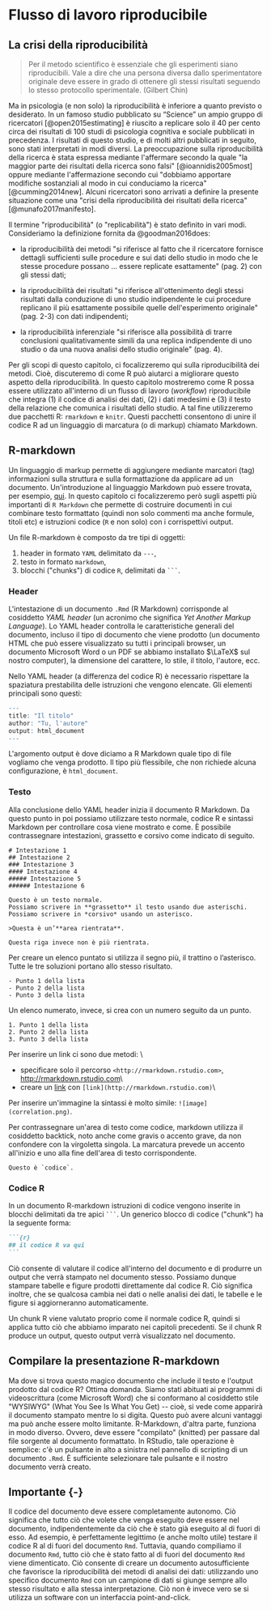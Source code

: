 # Flusso di lavoro riproducibile 

## La crisi della riproducibilità 

> Per il metodo scientifico è essenziale che gli esperimenti siano riproducibili. Vale a dire che una persona diversa dallo sperimentatore originale deve essere in grado di ottenere gli stessi risultati seguendo lo stesso protocollo sperimentale. (Gilbert Chin)

Ma in psicologia (e non solo) la riproducibilità è inferiore a quanto previsto o desiderato. In un famoso studio pubblicato su “Science” un ampio gruppo di ricercatori [@open2015estimating] è riuscito a replicare solo il 40 per cento circa dei risultati di 100 studi di psicologia cognitiva e sociale pubblicati in precedenza. I risultati di questo studio, e di molti altri pubblicati in seguito, sono stati interpretati in modi diversi. La preoccupazione sulla riproducibilità della ricerca è stata espressa mediante  l'affermare secondo la quale "la maggior parte dei risultati della ricerca sono falsi" [@ioannidis2005most] oppure mediante l'affermazione secondo cui "dobbiamo apportare modifiche sostanziali al modo in cui conduciamo la ricerca" [@cumming2014new]. Alcuni ricercatori sono arrivati a definire la presente situazione come una "crisi della riproducibilità dei risultati della ricerca" [@munafo2017manifesto].

Il termine "riproducibilità" (o "replicabilità") è stato definito in vari modi. Consideriamo la definizione fornita da @goodman2016does:

- la riproducibilità dei metodi "si riferisce al fatto che il ricercatore fornisce  dettagli sufficienti sulle procedure e sui dati dello studio in modo che le stesse procedure possano ... essere replicate esattamente" (pag. 2) con gli stessi dati;

- la riproducibilità dei risultati "si riferisce all'ottenimento degli stessi risultati dalla conduzione di uno studio indipendente le cui procedure replicano il più esattamente possibile quelle dell'esperimento originale" (pag. 2-3) con dati indipendenti;

- la riproducibilità inferenziale "si riferisce alla possibilità di trarre conclusioni qualitativamente simili da una replica indipendente di uno studio o da una nuova analisi dello studio originale" (pag. 4).

Per gli scopi di questo capitolo, ci focalizzeremo qui sulla riproducibilità dei metodi. Cioè, discuteremo di come R può aiutarci a migliorare questo aspetto della riproducibilità. In questo capitolo mostreremo come R possa essere utilizzato all'interno di un flusso di lavoro (_workflow_) riproducibile che integra (1) il codice di analisi dei dati, (2) i dati medesimi e (3) il testo della relazione che comunica i risultati dello studio. A tal fine utilizzeremo due pacchetti R: `rmarkdown` e `knitr`. Questi pacchetti  consentono di unire il codice R ad un linguaggio di marcatura (o di markup) chiamato Markdown. 

## R-markdown

Un linguaggio di markup permette di aggiungere mediante marcatori (tag) informazioni sulla struttura e sulla formattazione da applicare ad un documento. Un'introduzione al linguaggio Markdown può essere trovata, per esempio, [qui](https://rmarkdown.rstudio.com/authoring_pandoc_markdown.html). In questo capitolo  ci focalizzeremo però sugli aspetti più importanti di `R Markdown` che permette di costruire documenti in cui combinare testo formattato (quindi non solo commenti ma anche formule, titoli etc) e istruzioni codice (`R` e non solo) con i corrispettivi output. 

Un file R-markdown è composto da tre tipi di oggetti: 

1. header in formato `YAML` delimitato da `---`,
3. testo in formato `markdown`,
2. blocchi ("chunks") di codice `R`, delimitati da ` ``` `.

### Header

L'intestazione di un documento `.Rmd` (R Markdown) corrisponde al cosiddetto _YAML header_ (un acronimo che significa _Yet Another Markup Language_). Lo YAML header controlla le caratteristiche generali del documento, incluso il tipo di documento che viene prodotto (un documento HTML che può essere visualizzato su tutti i principali browser, un documento Microsoft Word o un PDF se abbiamo installato $\LaTeX$ sul nostro computer), la dimensione del carattere, lo stile, il titolo, l'autore, ecc.

Nello YAML header (a differenza del codice R) è necessario rispettare la spaziatura prestabilita delle istruzioni che vengono elencate. Gli elementi principali sono questi:


```r
---
title: "Il titolo"
author: "Tu, l'autore"
output: html_document
---
```

L'argomento output è dove diciamo a R Markdown quale tipo di file vogliamo che venga prodotto. Il tipo più flessibile, che non richiede alcuna configurazione, è `html_document`.

### Testo 

Alla conclusione dello YAML header inizia il documento R Markdown. Da questo punto in poi possiamo utilizzare testo normale, codice R e sintassi Markdown per controllare cosa viene mostrato e come. È possibile contrassegnare intestazioni, grassetto e corsivo come indicato di seguito.

```
# Intestazione 1
## Intestazione 2
### Intestazione 3
#### Intestazione 4
##### Intestazione 5
###### Intestazione 6

Questo è un testo normale.
Possiamo scrivere in **grassetto** il testo usando due asterischi.
Possiamo scrivere in *corsivo* usando un asterisco.

>Questa è un’**area rientrata**.

Questa riga invece non è più rientrata.
```

Per creare un elenco puntato si utilizza il segno più, il trattino o l’asterisco. Tutte le tre soluzioni portano allo stesso risultato.

```
- Punto 1 della lista
- Punto 2 della lista
- Punto 3 della lista
```

Un elenco numerato, invece, si crea con un numero seguito da un punto.

```
1. Punto 1 della lista
2. Punto 2 della lista
3. Punto 3 della lista
```

Per inserire un link ci sono due metodi: \

- specificare solo il percorso `<http://rmarkdown.rstudio.com>`, <http://rmarkdown.rstudio.com>\
- creare un [link](http://rmarkdown.rstudio.com) con `[link](http://rmarkdown.rstudio.com)`\

Per inserire un'immagine la sintassi è molto simile: `![image](correlation.png)`. 

Per contrassegnare un'area di testo come codice, markdown utilizza il cosiddetto backtick, noto anche come gravis o accento grave, da non confondere con la virgoletta singola. La marcatura prevede un accento all'inizio e uno alla fine dell'area di testo corrispondente.

```
Questo è `codice`.
```

### Codice R 

In un documento R-markdown istruzioni di codice vengono inserite in blocchi delimitati da tre apici ` ``` `. Un generico blocco di codice ("chunk") ha la seguente forma:

````markdown
```{r}
## il codice R va qui
```
````

Ciò consente di valutare il codice all'interno del documento e di produrre un output che verrà stampato nel documento stesso. Possiamo dunque stampare tabelle e figure prodotti direttamente dal codice R. Ciò significa inoltre, che se qualcosa cambia nei dati o nelle analisi dei dati, le tabelle e le figure si aggiorneranno automaticamente.

Un chunk R viene valutato proprio come il normale codice R, quindi si applica tutto ciò che abbiamo imparato nei capitoli precedenti. Se il chunk R produce un output, questo output verrà visualizzato nel documento.

## Compilare la presentazione R-markdown 

Ma dove si trova questo magico documento che include il testo e l'output prodotto dal codice R? Ottima domanda. Siamo stati abituati ai programmi di videoscrittura (come Microsoft Word) che si conformano al cosiddetto stile "WYSIWYG" (What You See Is What You Get) -- cioè, si vede come apparirà il documento stampato mentre lo si digita. Questo può avere alcuni vantaggi ma può anche essere molto limitante. R-Markdown, d'altra parte, funziona in modo diverso. Ovvero, deve essere "compilato" (knitted) per passare dal file sorgente al documento formattato. In RStudio, tale operazione è semplice: c'è un pulsante in alto a sinistra nel pannello di scripting di un documento `.Rmd`. È sufficiente selezionare tale pulsante e il nostro documento verrà creato.

## Importante {-}

Il codice del documento deve essere completamente autonomo. Ciò significa che tutto ciò che volete che venga eseguito deve essere nel documento, indipendentemente da ciò che è stato già eseguito al di fuori di esso. Ad esempio, è perfettamente legittimo (e anche molto utile) testare il codice R al di fuori del documento `Rmd`. Tuttavia, quando compiliamo il documento `Rmd`, tutto ciò che è stato fatto al di fuori del documento `Rmd` viene dimenticato. Ciò consente di creare un documento autosufficiente che favorisce la riproducibilità dei metodi di analisi dei dati: utilizzando uno specifico documento `Rmd` con un campione di dati si giunge sempre allo stesso risultato e alla stessa interpretazione. Ciò non è invece vero se si utilizza un software con un interfaccia point-and-click.


